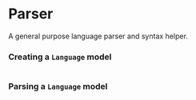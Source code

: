 # Parser

A general purpose language parser and syntax helper.

### Creating a `Language` model
```swift
```

### Parsing a `Language`  model
```swift
```
